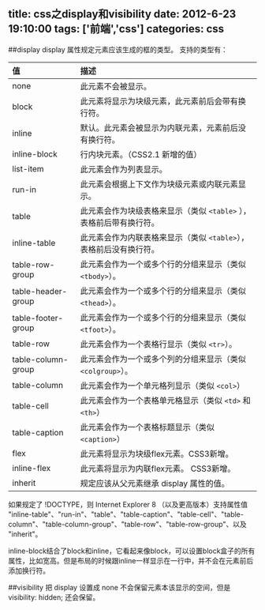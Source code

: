 title: css之display和visibility
date: 2012-6-23 19:10:00
tags: ['前端','css']
categories: css
---

##display
display 属性规定元素应该生成的框的类型。
支持的类型有：

|值	                 | 描述
|:-------------------|:----------------
|none	             | 此元素不会被显示。
|block	             | 此元素将显示为块级元素，此元素前后会带有换行符。
|inline	             | 默认。此元素会被显示为内联元素，元素前后没有换行符。
|inline-block	     | 行内块元素。（CSS2.1 新增的值）
|list-item	         | 此元素会作为列表显示。
|run-in              | 此元素会根据上下文作为块级元素或内联元素显示。
|table	             | 此元素会作为块级表格来显示（类似 `<table>` ），表格前后带有换行符。
|inline-table        | 此元素会作为内联表格来显示（类似 `<table>`），表格前后没有换行符。
|table-row-group     | 此元素会作为一个或多个行的分组来显示（类似 `<tbody>`）。
|table-header-group	 | 此元素会作为一个或多个行的分组来显示（类似 `<thead>`）。
|table-footer-group  | 此元素会作为一个或多个行的分组来显示（类似 `<tfoot>`）。
|table-row           | 此元素会作为一个表格行显示（类似 `<tr>`）。
|table-column-group	 | 此元素会作为一个或多个列的分组来显示（类似 `<colgroup>`）。
|table-column	     | 此元素会作为一个单元格列显示（类似 `<col>`）
|table-cell          | 此元素会作为一个表格单元格显示（类似 `<td>` 和 `<th>`）
|table-caption	     | 此元素会作为一个表格标题显示（类似 `<caption>`）
|flex	             | 此元素将显示为块级flex元素。CSS3新增。
|inline-flex	     | 此元素将显示为内联flex元素。 CSS3新增。
|inherit             | 规定应该从父元素继承 display 属性的值。

如果规定了 !DOCTYPE，则 Internet Explorer 8 （以及更高版本）支持属性值 "inline-table"、"run-in"、"table"、"table-caption"、"table-cell"、"table-column"、"table-column-group"、"table-row"、"table-row-group"、以及 "inherit"。

inline-block结合了block和inline，它看起来像block，可以设置block盒子的所有属性，比如宽高。但是布局的时候跟inline一样显示在一行中，并不会在元素前后添加换行符。


##visibility
把 display 设置成 none 不会保留元素本该显示的空间，但是 visibility: hidden; 还会保留。